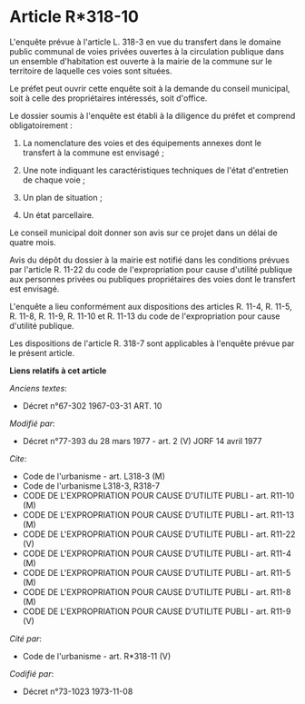 # Article R*318-10

L'enquête prévue à l'article L. 318-3 en vue du transfert dans le domaine public communal de voies privées ouvertes à la
circulation publique dans un ensemble d'habitation est ouverte à la mairie de la commune sur le territoire de laquelle ces
voies sont situées.

Le préfet peut ouvrir cette enquête soit à la demande du conseil municipal, soit à celle des propriétaires intéressés, soit
d'office.

Le dossier soumis à l'enquête est établi à la diligence du préfet et comprend obligatoirement :

1. La nomenclature des voies et des équipements annexes dont le transfert à la commune est envisagé ;

2. Une note indiquant les caractéristiques techniques de l'état d'entretien de chaque voie ;

3. Un plan de situation ;

4. Un état parcellaire.

Le conseil municipal doit donner son avis sur ce projet dans un délai de quatre mois.

Avis du dépôt du dossier à la mairie est notifié dans les conditions prévues par l'article R. 11-22 du code de
l'expropriation pour cause d'utilité publique aux personnes privées ou publiques propriétaires des voies dont le transfert
est envisagé.

L'enquête a lieu conformément aux dispositions des articles R. 11-4, R. 11-5, R. 11-8, R. 11-9, R. 11-10 et R. 11-13 du code
de l'expropriation pour cause d'utilité publique.

Les dispositions de l'article R. 318-7 sont applicables à l'enquête prévue par le présent article.

**Liens relatifs à cet article**

_Anciens textes_:

  - Décret n°67-302 1967-03-31 ART. 10

_Modifié par_:

  - Décret n°77-393 du 28 mars 1977 - art. 2 (V) JORF 14 avril 1977

_Cite_:

  - Code de l'urbanisme - art. L318-3 (M)
  - Code de l'urbanisme L318-3, R318-7
  - CODE DE L'EXPROPRIATION POUR CAUSE D'UTILITE PUBLI - art. R11-10 (M)
  - CODE DE L'EXPROPRIATION POUR CAUSE D'UTILITE PUBLI - art. R11-13 (M)
  - CODE DE L'EXPROPRIATION POUR CAUSE D'UTILITE PUBLI - art. R11-22 (V)
  - CODE DE L'EXPROPRIATION POUR CAUSE D'UTILITE PUBLI - art. R11-4 (M)
  - CODE DE L'EXPROPRIATION POUR CAUSE D'UTILITE PUBLI - art. R11-5 (M)
  - CODE DE L'EXPROPRIATION POUR CAUSE D'UTILITE PUBLI - art. R11-8 (M)
  - CODE DE L'EXPROPRIATION POUR CAUSE D'UTILITE PUBLI - art. R11-9 (V)

_Cité par_:

  - Code de l'urbanisme - art. R*318-11 (V)

_Codifié par_:

  - Décret n°73-1023 1973-11-08
